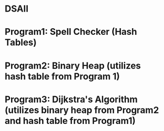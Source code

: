 # DSAII
# Program1: Spell Checker (Hash Tables)
# Program2: Binary Heap (utilizes hash table from Program 1)
# Program3: Dijkstra's Algorithm (utilizes binary heap from Program2 and hash table from Program1)
